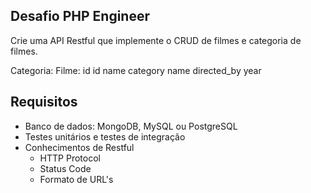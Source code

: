 ## Desafio PHP Engineer

Crie uma API Restful que implemente o CRUD de filmes e categoria de filmes.

Categoria:                      Filme:
id                              id
name                            category
                                name
                                directed_by
                                year

## Requisitos
- Banco de dados: MongoDB, MySQL ou PostgreSQL
- Testes unitários e testes de integração
- Conhecimentos de Restful
    - HTTP Protocol
    - Status Code
    - Formato de URL's
